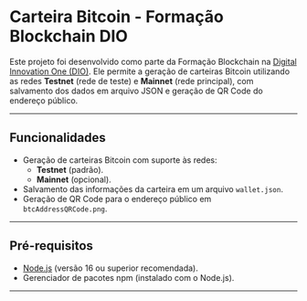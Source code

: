 # Carteira Bitcoin - Formação Blockchain DIO

Este projeto foi desenvolvido como parte da Formação Blockchain na [Digital Innovation One (DIO)](https://www.dio.me). Ele permite a geração de carteiras Bitcoin utilizando as redes **Testnet** (rede de teste) e **Mainnet** (rede principal), com salvamento dos dados em arquivo JSON e geração de QR Code do endereço público.

---

## Funcionalidades
- Geração de carteiras Bitcoin com suporte às redes:
  - **Testnet** (padrão).
  - **Mainnet** (opcional).
- Salvamento das informações da carteira em um arquivo `wallet.json`.
- Geração de QR Code para o endereço público em `btcAddressQRCode.png`.

---

## Pré-requisitos
- [Node.js](https://nodejs.org/) (versão 16 ou superior recomendada).
- Gerenciador de pacotes npm (instalado com o Node.js).

---

